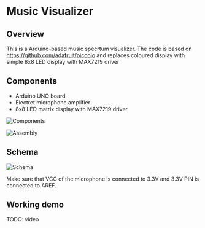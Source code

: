 # Music Visualizer #

## Overview ##

This is a Arduino-based music specrtum visualizer. 
The code is based on https://github.com/adafruit/piccolo and replaces
coloured display with simple 8x8 LED display with MAX7219 driver

## Components ##

- Arduino UNO board
- Electret microphone amplifier
- 8x8 LED matrix display with MAX7219 driver

![Components](http://res.cloudinary.com/zjor-storage/image/upload/c_scale,w_480/v1476738648/arduino_parts_npnilj.jpg)

![Assembly](http://res.cloudinary.com/zjor-storage/image/upload/c_scale,w_480/v1476738647/arduino_assembly_dmgpqz.jpg)

## Schema ##

![Schema](http://res.cloudinary.com/zjor-storage/image/upload/c_scale,w_480/v1477000192/schema_bb_jgzcmz.png)

Make sure that VCC of the microphone is connected to 3.3V and 3.3V PIN is connected to AREF.

## Working demo ##

TODO: video
